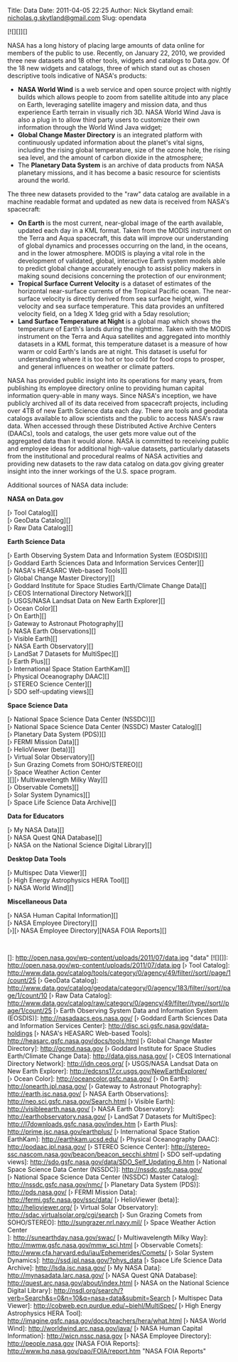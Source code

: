 Title: Data
Date: 2011-04-05 22:25
Author: Nick Skytland
email: nicholas.g.skytland@gmail.com
Slug: opendata

[![][]][]

NASA has a long history of placing large amounts of data online for
members of the public to use. Recently, on January 22, 2010, we provided
three new datasets and 18 other tools, widgets and catalogs to Data.gov.
Of the 18 new widgets and catalogs, three of which stand out as chosen
descriptive tools indicative of NASA's products:

-   **NASA World Wind** is a web service and open source project with
    nightly builds which allows people to zoom from satellite altitude
    into any place on Earth, leveraging satellite imagery and mission
    data, and thus experience Earth terrain in visually rich 3D. NASA
    World Wind Java is also a plug in to allow third party users to
    customize their own information through the World Wind Java widget;
-   **Global Change Master Directory** is an integrated platform with
    continuously updated information about the planet's vital signs,
    including the rising global temperature, size of the ozone hole, the
    rising sea level, and the amount of carbon dioxide in the
    atmosphere;
-   The **Planetary Data System** is an archive of data products from
    NASA planetary missions, and it has become a basic resource for
    scientists around the world.

The three new datasets provided to the "raw" data catalog are available
in a machine readable format and updated as new data is received from
NASA's spacecraft:

-   **On Earth** is the most current, near-global image of the earth
    available, updated each day in a KML format. Taken from the MODIS
    instrument on the Terra and Aqua spacecraft, this data will improve
    our understanding of global dynamics and processes occurring on the
    land, in the oceans, and in the lower atmosphere. MODIS is playing a
    vital role in the development of validated, global, interactive
    Earth system models able to predict global change accurately enough
    to assist policy makers in making sound decisions concerning the
    protection of our environment;
-   **Tropical Surface Current Velocity** is a dataset of estimates of
    the horizontal near-surface currents of the Tropical Pacific ocean.
    The near-surface velocity is directly derived from sea surface
    height, wind velocity and sea surface temperature. This data
    provides an unfiltered velocity field, on a 1deg X 1deg grid with a
    5day resolution;
-   **Land Surface Temperature at Night** is a global map which shows
    the temperature of Earth's lands during the nighttime. Taken with
    the MODIS instrument on the Terra and Aqua satellites and aggregated
    into monthly datasets in a KML format, this temperature dataset is a
    measure of how warm or cold Earth's lands are at night. This dataset
    is useful for understanding where it is too hot or too cold for food
    crops to prosper, and general influences on weather or climate
    patters.

NASA has provided public insight into its operations for many years,
from publishing its employee directory online to providing human capital
information query-able in many ways. Since NASA's inception, we have
publicly archived all of its data received from spacecraft projects,
including over 4TB of new Earth Science data each day. There are tools
and geodata catalogs available to allow scientists and the public to
access NASA's raw data. When accessed through these Distributed Active
Archive Centers (DAACs), tools and catalogs, the user gets more value
out of the aggregated data than it would alone. NASA is committed to
receiving public and employee ideas for additional high-value datasets,
particularly datasets from the institutional and procedural realms of
NASA activities and providing new datasets to the raw data catalog on
data.gov giving greater insight into the inner workings of the U.S.
space program.

Additional sources of NASA data include:

**NASA on Data.gov**

[› Tool Catalog][]  
[› GeoData Catalog][]  
[› Raw Data Catalog][]

**Earth Science Data**

[› Earth Observing System Data and Information System (EOSDIS)][]  
[› Goddard Earth Sciences Data and Information Services Center][]  
[› NASA's HEASARC Web-based Tools][]  
[› Global Change Master Directory][]  
[› Goddard Institute for Space Studies Earth/Climate Change Data][]  
[› CEOS International Directory Network][]  
[› USGS/NASA Landsat Data on New Earth Explorer][]  
[› Ocean Color][]  
[› On Earth][]  
[› Gateway to Astronaut Photography][]  
[› NASA Earth Observations][]  
[› Visible Earth][]  
[› NASA Earth Observatory][]  
[› LandSat 7 Datasets for MultiSpec][]  
[› Earth Plus][]  
[› International Space Station EarthKam][]  
[› Physical Oceanography DAAC][]  
[› STEREO Science Center][]  
[› SDO self-updating views][]

**Space Science Data**

[› National Space Science Data Center (NSSDC)][]  
[› National Space Science Data Center (NSSDC) Master Catalog][]  
[› Planetary Data System (PDS)][]  
[› FERMI Mission Data][]  
[› HelioViewer (beta)][]  
[› Virtual Solar Observatory][]  
[› Sun Grazing Comets from SOHO/STEREO][]  
[› Space Weather Action Center  
][][› Multiwavelength Milky Way][]  
[› Observable Comets][]  
[› Solar System Dynamics][]  
[› Space Life Science Data Archive][]

**Data for Educators**

[› My NASA Data][]  
[› NASA Quest QNA Database][]  
[› NASA on the National Science Digital Library][]

**Desktop Data Tools**

[› Multispec Data Viewer][]  
[› High Energy Astrophysics HERA Tool][]  
[› NASA World Wind][]

**Miscellaneous Data**

[› NASA Human Capital Information][]  
[› NASA Employee Directory][]  
[›][› NASA Employee Directory][NASA FOIA Reports][]

<span style="font-family: 'Myriad Pro';"><span
style="text-decoration: underline;">  
</span></span>

  []: http://open.nasa.gov/wp-content/uploads/2011/07/data.jpg "data"
  [![][]]: http://open.nasa.gov/wp-content/uploads/2011/07/data.jpg
  [› Tool Catalog]: http://www.data.gov/catalog/tools/category/0/agency/49/filter//sort//page/1/count/25
  [› GeoData Catalog]: http://www.data.gov/catalog/geodata/category/0/agency/183/filter//sort//page/1/count/10
  [› Raw Data Catalog]: http://www.data.gov/catalog/raw/category/0/agency/49/filter//type//sort//page/1/count/25
  [› Earth Observing System Data and Information System (EOSDIS)]: http://nasadaacs.eos.nasa.gov/
  [› Goddard Earth Sciences Data and Information Services Center]: http://disc.sci.gsfc.nasa.gov/data-holdings
  [› NASA's HEASARC Web-based Tools]: http://heasarc.gsfc.nasa.gov/docs/tools.html
  [› Global Change Master Directory]: http://gcmd.nasa.gov
  [› Goddard Institute for Space Studies Earth/Climate Change Data]: http://data.giss.nasa.gov/
  [› CEOS International Directory Network]: http://idn.ceos.org/
  [› USGS/NASA Landsat Data on New Earth Explorer]: http://edcsns17.cr.usgs.gov/NewEarthExplorer/
  [› Ocean Color]: http://oceancolor.gsfc.nasa.gov/
  [› On Earth]: http://onearth.jpl.nasa.gov/
  [› Gateway to Astronaut Photography]: http://earth.jsc.nasa.gov/
  [› NASA Earth Observations]: http://neo.sci.gsfc.nasa.gov/Search.html
  [› Visible Earth]: http://visibleearth.nasa.gov/
  [› NASA Earth Observatory]: http://earthobservatory.nasa.gov/
  [› LandSat 7 Datasets for MultiSpec]: http://l7downloads.gsfc.nasa.gov/index.htm
  [› Earth Plus]: http://prime.jsc.nasa.gov/earthplus/
  [› International Space Station EarthKam]: http://earthkam.ucsd.edu/
  [› Physical Oceanography DAAC]: http://podaac.jpl.nasa.gov/
  [› STEREO Science Center]: http://stereo-ssc.nascom.nasa.gov/beacon/beacon_secchi.shtml
  [› SDO self-updating views]: http://sdo.gsfc.nasa.gov/data/SDO_Self_Updating_6.htm
  [› National Space Science Data Center (NSSDC)]: http://nssdc.gsfc.nasa.gov/
  [› National Space Science Data Center (NSSDC) Master Catalog]: http://nssdc.gsfc.nasa.gov/nmc/
  [› Planetary Data System (PDS)]: http://pds.nasa.gov/
  [› FERMI Mission Data]: http://fermi.gsfc.nasa.gov/ssc/data/
  [› HelioViewer (beta)]: http://helioviewer.org/
  [› Virtual Solar Observatory]: http://sdac.virtualsolar.org/cgi/search
  [› Sun Grazing Comets from SOHO/STEREO]: http://sungrazer.nrl.navy.mil/
  [› Space Weather Action Center  
 ]: http://sunearthday.nasa.gov/swac/
  [› Multiwavelength Milky Way]: http://mwmw.gsfc.nasa.gov/mmw_sci.html
  [› Observable Comets]: http://www.cfa.harvard.edu/iau/Ephemerides/Comets/
  [› Solar System Dynamics]: http://ssd.jpl.nasa.gov/?phys_data
  [› Space Life Science Data Archive]: http://lsda.jsc.nasa.gov/
  [› My NASA Data]: http://mynasadata.larc.nasa.gov/
  [› NASA Quest QNA Database]: http://quest.arc.nasa.gov/about/index.html
  [› NASA on the National Science Digital Library]: http://nsdl.org/search/?verb=Search&s=0&n=10&q=nasa+data&submit=Search
  [› Multispec Data Viewer]: http://cobweb.ecn.purdue.edu/~biehl/MultiSpec/
  [› High Energy Astrophysics HERA Tool]: http://imagine.gsfc.nasa.gov/docs/teachers/hera/what.html
  [› NASA World Wind]: http://worldwind.arc.nasa.gov/java/
  [› NASA Human Capital Information]: http://wicn.nssc.nasa.gov
  [› NASA Employee Directory]: http://people.nasa.gov
  [NASA FOIA Reports]: http://www.hq.nasa.gov/pao/FOIA/report.htm
    "NASA FOIA Reports"
